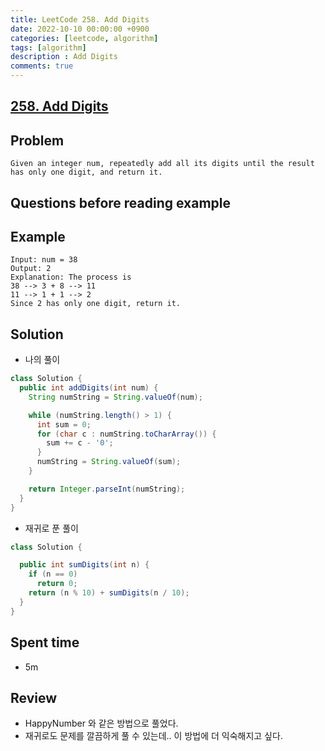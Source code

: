 ```yaml
---
title: LeetCode 258. Add Digits
date: 2022-10-10 00:00:00 +0900
categories: [leetcode, algorithm]
tags: [algorithm]
description : Add Digits
comments: true
---
```


## [258. Add Digits](https://leetcode.com/problems/add-digits/)

## Problem

```
Given an integer num, repeatedly add all its digits until the result has only one digit, and return it.

```

## Questions before reading example

## Example

```
Input: num = 38
Output: 2
Explanation: The process is
38 --> 3 + 8 --> 11
11 --> 1 + 1 --> 2
Since 2 has only one digit, return it.
```

## Solution

* 나의 풀이

```java
class Solution {
  public int addDigits(int num) {
    String numString = String.valueOf(num);

    while (numString.length() > 1) {
      int sum = 0;
      for (char c : numString.toCharArray()) {
        sum += c - '0';
      }
      numString = String.valueOf(sum);
    }

    return Integer.parseInt(numString);
  }
}
```
* 재귀로 푼 풀이
```java
class Solution {

  public int sumDigits(int n) {
    if (n == 0)
      return 0;
    return (n % 10) + sumDigits(n / 10);
  }
}
```
## Spent time
* 5m

## Review
* HappyNumber 와 같은 방법으로 풀었다.
* 재귀로도 문제를 깔끔하게 풀 수 있는데.. 이 방법에 더 익숙해지고 싶다.
